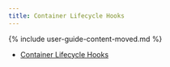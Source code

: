 ```yaml
---
title: Container Lifecycle Hooks
---
```


{% include user-guide-content-moved.md %}

* [Container Lifecycle Hooks](/docs/concepts/containers/container-lifecycle-hooks)